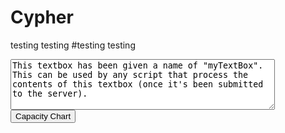 # Cypher
<script>
function myFunction()
{
    var tB=document.getElementById("myTextBox");
    tB.innerHTML = "mohteurfkalca";
}
</script>
testing testing
#testing testing
<textarea name="myTextBox" cols="50" rows="5">
This textbox has been given a name of "myTextBox". This can be used by any script that process the contents of this textbox (once it's been submitted to the server).
</textarea>
<input type="button" value="Capacity Chart" onclick="myFunction();">